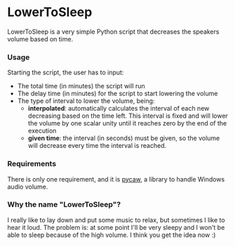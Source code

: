 # LowerToSleep

LowerToSleep is a very simple Python script that decreases the speakers volume based on time.

### Usage

Starting the script, the user has to input: 
  - The total time (in minutes) the script will run
  - The delay time (in minutes) for the script to start lowering the volume
  - The type of interval to lower the volume, being:
    - **interpolated**: automatically calculates the interval of each new decreasing based on the time left. This interval is fixed and will lower the volume by one scalar unity until it reaches zero by the end of the execution
    - **given time**: the interval (in seconds) must be given, so the volume will decrease every time the interval is reached.

### Requirements

There is only one requirement, and it is [pycaw](https://github.com/AndreMiras/pycaw), a library to handle Windows audio volume. 

### Why the name "LowerToSleep"?

I really like to lay down and put some music to relax, but sometimes I like to hear it loud. The problem is: at some point I'll be very sleepy and I won't be able to sleep because of the high volume. I think you get the idea now :)